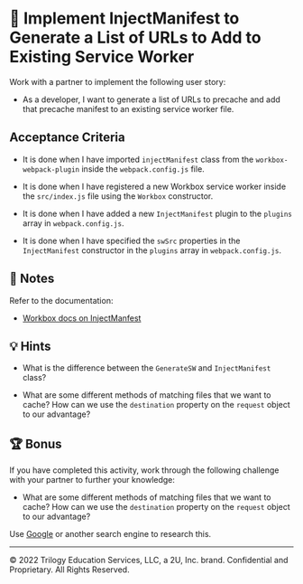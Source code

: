 # 📖 Implement InjectManifest to Generate a List of URLs to Add to Existing Service Worker

Work with a partner to implement the following user story:

* As a developer, I want to generate a list of URLs to precache and add that precache manifest to an existing service worker file.

## Acceptance Criteria

* It is done when I have imported `injectManifest` class from the `workbox-webpack-plugin` inside the `webpack.config.js` file.

* It is done when I have registered a new Workbox service worker inside the `src/index.js` file using the `Workbox` constructor.

* It is done when I have added a new `InjectManifest` plugin to the `plugins` array in `webpack.config.js`.

* It is done when I have specified the `swSrc` properties in the `InjectManifest` constructor in the `plugins` array in `webpack.config.js`.

## 📝 Notes

Refer to the documentation:

* [Workbox docs on InjectManfest](https://developers.google.com/web/tools/workbox/modules/workbox-webpack-plugin#injectmanifest_plugin)

## 💡 Hints

* What is the difference between the `GenerateSW` and `InjectManifest` class?

* What are some different methods of matching files that we want to cache? How can we use the `destination` property on the `request` object to our advantage?

## 🏆 Bonus

If you have completed this activity, work through the following challenge with your partner to further your knowledge:

* What are some different methods of matching files that we want to cache? How can we use the `destination` property on the `request` object to our advantage?

Use [Google](https://www.google.com) or another search engine to research this.

---
© 2022 Trilogy Education Services, LLC, a 2U, Inc. brand. Confidential and Proprietary. All Rights Reserved.
